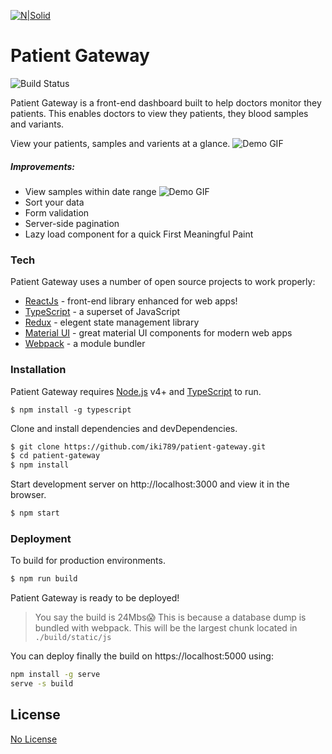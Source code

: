 [![N|Solid](https://i.imgur.com/zd4cZiz.png)]()
# Patient Gateway

![Build Status](https://travis-ci.org/joemccann/dillinger.svg?branch=master)

Patient Gateway is a front-end dashboard built to help doctors monitor they patients. This enables doctors to view they patients, they blood samples and variants.

View your patients, samples and varients at a glance.
![Demo GIF](https://i.imgur.com/H7j0m9i.gif)

##### Improvements:
  - View samples within date range
   ![Demo GIF](https://i.imgur.com/z8clyWt.gif)
  - Sort your data 
  - Form validation
  - Server-side pagination
  - Lazy load component for a quick First Meaningful Paint 

### Tech

Patient Gateway uses a number of open source projects to work properly:

* [ReactJs] - front-end library enhanced for web apps!
* [TypeScript] - a superset of JavaScript
* [Redux] - elegent state management library
* [Material UI] - great material UI components for modern web apps
* [Webpack] - a module bundler


### Installation

Patient Gateway requires [Node.js](https://nodejs.org/) v4+ and [TypeScript]  to run.

```$
$ npm install -g typescript
```

Clone and install dependencies and devDependencies.
```sh
$ git clone https://github.com/iki789/patient-gateway.git
$ cd patient-gateway
$ npm install
```

Start development server on http://localhost:3000 and view it in the browser.
```sh
$ npm start
```
### Deployment

To build for production environments.

```sh
$ npm run build
```
Patient Gateway is ready to be deployed! 
>You say the build is 24Mbs😱
This is because a database dump is bundled with webpack. This will be the largest chunk located in `./build/static/js`

You can deploy finally the build on https://localhost:5000 using:

```sh
npm install -g serve
serve -s build
```


License
----

[No License]



[//]: # (These are reference links used in the body of this note and get stripped out when the markdown processor does its job. There is no need to format nicely because it shouldn't be seen. Thanks SO - http://stackoverflow.com/questions/4823468/store-comments-in-markdown-syntax)


   [git-repo-url]: <https://github.com/joemccann/dillinger.git>
   [TypeScript]: <https://www.typescriptlang.org/>
   [Material UI]: <https://material-ui.com/>
   [ReactJs]: <https://reactjs.org/>
   [Redux]: <https://react-redux.js.org/>
   [Webpack]: <https://webpack.js.org/>
   [No License]: <https://choosealicense.com/no-permission/>

